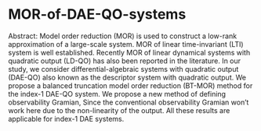 # MOR-of-DAE-QO-systems
Abstract: Model order reduction (MOR) is used to construct a low-rank approximation of a large-scale
system. MOR of linear time-invariant (LTI) system is well established. Recently MOR of linear
dynamical systems with quadratic output (LD-QO) has also been reported in the literature. In
our study, we consider differential-algebraic systems with quadratic output (DAE-QO) also known
as the descriptor system with quadratic output. We propose a balanced truncation model order
reduction (BT-MOR) method for the index-1 DAE-QO system. We propose a new method of
defining observability Gramian, Since the conventional observability Gramian won’t work here due
to the non-linearity of the output. All these results are applicable for index-1 DAE systems.
